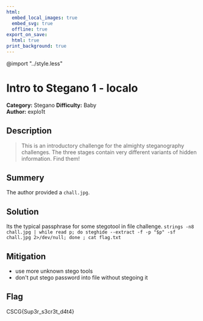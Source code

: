 ```yaml
---
html:
  embed_local_images: true
  embed_svg: true
  offline: true
export_on_save:
  html: true
print_background: true
---
```

@import "../style.less"

# Intro to Stegano 1 - localo


**Category:** Stegano
**Difficulty:** Baby        
**Author:** explo1t

## Description
>This is an introductory challenge for the almighty steganography challenges. The three stages contain very different variants of hidden information. Find them!
## Summery
The author provided a `chall.jpg`.

## Solution
Its the typical passphrase for some stegotool in file challenge.
`strings -n8 chall.jpg | while read p; do steghide --extract -f -p "$p" -sf chall.jpg 2>/dev/null; done ; cat flag.txt` 
## Mitigation
- use more unknown stego tools
- don't put stego password into file without stegoing it

## Flag
CSCG{Sup3r_s3cr3t_d4t4}